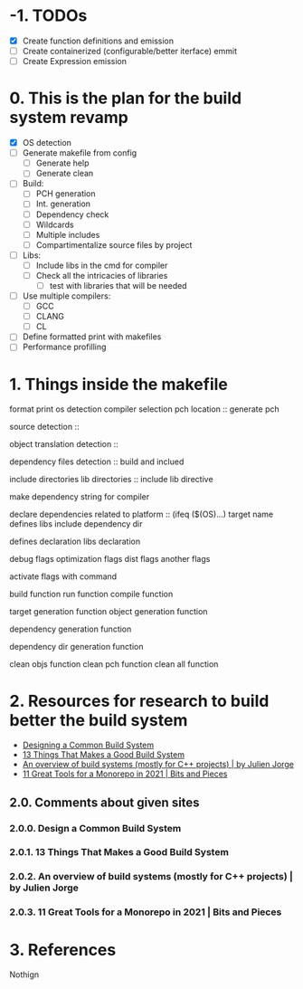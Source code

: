 # -1. TODOs

- [x] Create function definitions and emission
- [ ] Create containerized (configurable/better iterface) emmit
- [ ] Create Expression emission

# 0. This is the plan for the build system revamp

- [x] OS detection
- [ ] Generate makefile from config
  - [ ] Generate help
  - [ ] Generate clean
- [ ] Build:
  - [ ] PCH generation
  - [ ] Int. generation
  - [ ] Dependency check
  - [ ] Wildcards
  - [ ] Multiple includes
  - [ ] Compartimentalize source files by project
- [ ] Libs:
  - [ ] Include libs in the cmd for compiler
  - [ ] Check all the intricacies of libraries
    - [ ] test with libraries that will be needed
- [ ] Use multiple compilers:
  - [ ] GCC
  - [ ] CLANG
  - [ ] CL
- [ ] Define formatted print with makefiles
- [ ] Performance profilling

# 1. Things inside the makefile

format print
os detection
compiler selection
pch location ::
	generate pch

source detection ::

object translation detection ::

dependency files detection ::
	build and inclued

include directories
lib directories ::
	include lib directive

make dependency string for compiler

declare dependencies related to platform :: (ifeq ($(OS)...)
	target name
	defines
	libs include
	dependency dir

defines declaration
libs declaration

debug flags
optimization flags
dist flags
another flags

activate flags with command

build function
run function
compile function

target generation function
object generation function

dependency generation function

dependency dir generation function

clean objs function
clean pch function
clean all function

# 2. Resources for research to build better the build system

* [Designing a Common Build System](https://alesnosek.com/blog/2018/05/03/designing-a-common-build-system/)
* [13 Things That Makes a Good Build System](https://dzone.com/articles/the-13-things-that-make-a-good-build-system)
* [An overview of build systems (mostly for C++ projects) | by Julien Jorge](https://julienjorge.medium.com/an-overview-of-build-systems-mostly-for-c-projects-ac9931494444)
* [11 Great Tools for a Monorepo in 2021 | Bits and Pieces](https://blog.bitsrc.io/11-tools-to-build-a-monorepo-in-2021-7ce904821cc2)


## 2.0. Comments about given sites

### 2.0.0. Design a Common Build System

### 2.0.1. 13 Things That Makes a Good Build System

### 2.0.2. An overview of build systems (mostly for C++ projects) | by Julien Jorge

### 2.0.3. 11 Great Tools for a Monorepo in 2021 | Bits and Pieces

# 3. References

Nothign